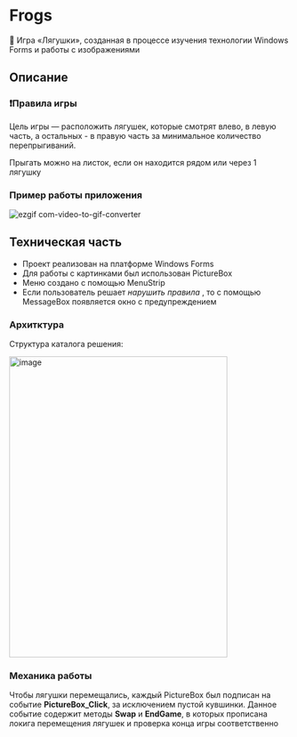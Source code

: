 # Frogs
🐸 Игра «Лягушки», созданная в процессе изучения технологии Windows Forms и работы с изображениями
## Описание
### ❗Правила игры
Цель игры — расположить лягушек, которые смотрят влево, в левую часть, а остальных - в правую часть за минимальное количество перепрыгиваний.

Прыгать можно на листок, если он находится рядом или через 1 лягушку
### Пример работы приложения
![ezgif com-video-to-gif-converter](https://github.com/user-attachments/assets/9b038b9a-74f6-4058-b3bd-c37345334bbf)

## Техническая часть
* Проект реализован на платформе Windows Forms
* Для работы с картинками был использован PictureBox
* Меню создано с помощью MenuStrip
* Если пользователь решает _нарушить правила_ , то  с помощью MessageBox появляется окно с предупреждением
### Архитктура
Структура каталога решения:

<img width="392" height="541" alt="image" src="https://github.com/user-attachments/assets/9db67152-f1a2-4c30-9412-51214d2dde58" />

### Механика работы
Чтобы лягушки перемещались, каждый PictureBox был подписан на событие **PictureBox_Click**, за исключением пустой кувшинки. Данное событие содержит методы **Swap** и **EndGame**, в которых прописана локига перемещения лягушек и проверка конца игры соответственно

